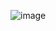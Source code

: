 ![image](https://user-images.githubusercontent.com/67026050/104230533-c1cc9000-545e-11eb-83e9-c84e9254dcbc.png)